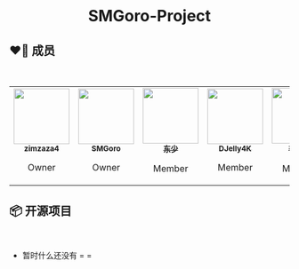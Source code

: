 <h1 align="center" style="margin-top: 0px;">
  SMGoro-Project
</h1>

## ❤️‍🔥 成员

<br>

<table>
  <tr>
    <!-- zimzaza4 -->
    <td align="center">
      <a href="https://github.com/zimzaza4"
        ><img
          src="https://avatars.githubusercontent.com/u/53421735?v=4"
          width="100px;"
          alt=""
        /><br /><sub><b>zimzaza4</b></sub></a
      ><br />
      <p>
        Owner<br />
      </p>
      </a>
    </td>
    <!-- SMGoro -->
    <td align="center">
      <a href="https://github.com/SMGoro"
        ><img
          src="https://avatars.githubusercontent.com/u/72185434?v=4"
          width="100px;"
          alt=""
        /><br /><sub><b>SMGoro</b></sub></a
      ><br />
      <p>
        Owner<br />
      </p>
      </a>
    </td>
    <!-- DongShao -->
    <td align="center">
      <a href="https://github.com/DongShaoNB"
        ><img
          src="https://avatars.githubusercontent.com/u/54093566?v=4"
          width="100px;"
          alt=""
        /><br /><sub><b>东少</b></sub></a
      ><br />
      <p>
        Member<br />
      </p>
      </a>
    </td>
    <!-- DJelly4K -->
    <td align="center">
      <a href="https://github.com/DJelly4K"
        ><img
          src="https://avatars.githubusercontent.com/u/68630033?v=4"
          width="100px;"
          alt=""
        /><br /><sub><b>DJelly4K</b></sub></a
      ><br />
      <p>
        Member <br />
      </p>
      </a>
    </td>
    <!-- Renyuan -->
    <td align="center">
      <a href="https://github.com/lRENyaaa"
        ><img
          src="https://avatars.githubusercontent.com/u/92320175?v=4"
          width="100px;"
          alt=""
        /><br /><sub><b>李任渊</b></sub></a
      ><br />
      <p>
        Member<br />
      </p>
      </a>
    </td>
  </tr>
</table>

## 📦 开源项目

<br>

- 暂时什么还没有 = =
